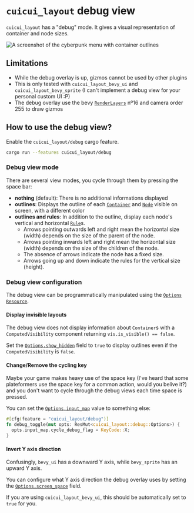 # `cuicui_layout` debug view

`cuicui_layout` has a "debug" mode. It gives a visual representation of container
and node sizes.

![A screenshot of the cyberpunk menu with container outlines](https://user-images.githubusercontent.com/26321040/272255534-4cb44a1f-09c9-414e-870c-f5ebc3a468f6.jpg)

## Limitations

- While the debug overlay is up, gizmos cannot be used by other plugins
- This is only tested with `cuicui_layout_bevy_ui` and `cuicui_layout_bevy_sprite`
  (I can't implement a debug view for your personal custom UI :P)
- The debug overlay use the bevy [`RenderLayers`] nº16 and camera order 255 to draw gizmos

## How to use the debug view?

Enable the `cuicui_layout/debug` cargo feature.

```sh
cargo run --features cuicui_layout/debug
```

### Debug view mode

There are several view modes, you cycle through them by pressing the space bar:

- **nothing** (default): There is no additional informations displayed
- **outlines**: Displays the outline of each [`Container`] and [`Node`] visible
  on screen, with a different color
- **outlines and rules**: In addition to the outline, display each node's vertical
  and horizontal [`Rule`]s.
  - Arrows pointing outwards left and right mean the horizontal size (width) depends on
    the size of the parent of the node.
  - Arrows pointing inwards left and right mean the horizontal size (width) depends on
    the size of the children of the node.
  - The absence of arrows indicate the node has a fixed size.
  - Arrows going up and down indicate the rules for the vertical size (height).

### Debug view configuration

The debug view can be programmatically manipulated using the [`Options`] [`Resource`].

#### Display invisible layouts

The debug view does not display information about `Container`s with
a `ComputedVisibility` component returning `vis.is_visible() == false`.

Set the [`Options.show_hidden`] field to `true` to display outlines even if the
`ComputedVisibility` is `false`.

#### Change/Remove the cycling key

Maybe your game makes heavy use of the space key (I've heard that some plateformers use
the space key for a common action, would you belive it?) and you don't want to cycle
through the debug views each time space is pressed.

You can set the [`Options.input_map`] value to something else:

```rust
#[cfg(feature = "cuicui_layout/debug")]
fn debug_toggle(mut opts: ResMut<cuicui_layout::debug::Options>) {
  opts.input_map.cycle_debug_flag = KeyCode::X;
}
```

#### Invert Y axis direction

Confusingly, `bevy_ui` has a downward Y axis, while `bevy_sprite` has an upward
Y axis.

You can configure what Y axis direction the debug overlay uses by setting the
[`Options.screen_space`] field.

If you are using `cuicui_layout_bevy_ui`, this should be automatically set to
`true` for you.


[`Container`]: https://docs.rs/cuicui_layout/0.12.0/cuicui_layout/struct.Container.html
[`Node`]: https://docs.rs/cuicui_layout/0.12.0/cuicui_layout/enum.Node.html
[`Options`]: https://docs.rs/cuicui_layout/0.12.0/cuicui_layout/debug/struct.Options.html
[`Options.input_map`]: https://docs.rs/cuicui_layout/0.12.0/cuicui_layout/debug/struct.Options.html#structfield.input_map
[`Options.screen_space`]: https://docs.rs/cuicui_layout/0.12.0/cuicui_layout/debug/struct.Options.html#structfield.screen_space
[`Options.show_hidden`]: https://docs.rs/cuicui_layout/0.12.0/cuicui_layout/debug/struct.Options.html#structfield.show_hidden
[`RenderLayers`]: https://docs.rs/bevy/0.12/bevy/render/view/struct.RenderLayers.html
[`Resource`]: https://docs.rs/bevy/0.12/bevy/ecs/prelude/trait.Resource.html
[`Rule`]: https://docs.rs/cuicui_layout/0.12.0/cuicui_layout/enum.Rule.html
